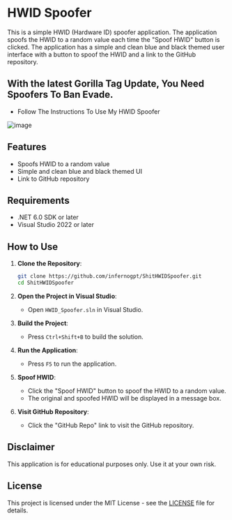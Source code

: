 # HWID Spoofer

This is a simple HWID (Hardware ID) spoofer application. The application spoofs the HWID to a random value each time the "Spoof HWID" button is clicked. The application has a simple and clean blue and black themed user interface with a button to spoof the HWID and a link to the GitHub repository.

## With the latest Gorilla Tag Update, You Need Spoofers To Ban Evade.

- Follow The Instructions To Use My HWID Spoofer


![image](https://github.com/user-attachments/assets/839340a4-0a15-442d-b8bd-1df28fb7a459)



## Features

- Spoofs HWID to a random value
- Simple and clean blue and black themed UI
- Link to GitHub repository

## Requirements

- .NET 6.0 SDK or later
- Visual Studio 2022 or later

## How to Use

1. **Clone the Repository**:
   ```sh
   git clone https://github.com/infernogpt/ShitHWIDSpoofer.git
   cd ShitHWIDSpoofer
   ```

2. **Open the Project in Visual Studio**:
   - Open `HWID_Spoofer.sln` in Visual Studio.

3. **Build the Project**:
   - Press `Ctrl+Shift+B` to build the solution.

4. **Run the Application**:
   - Press `F5` to run the application.

5. **Spoof HWID**:
   - Click the "Spoof HWID" button to spoof the HWID to a random value.
   - The original and spoofed HWID will be displayed in a message box.

6. **Visit GitHub Repository**:
   - Click the "GitHub Repo" link to visit the GitHub repository.

## Disclaimer

This application is for educational purposes only. Use it at your own risk.

## License

This project is licensed under the MIT License - see the [LICENSE](LICENSE) file for details.
